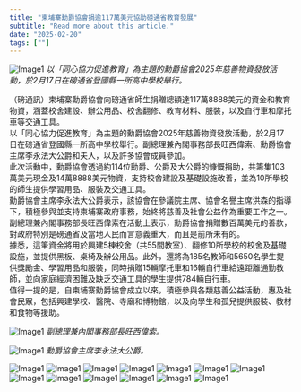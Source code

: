 ```yaml
---
title: "柬埔寨勳爵協會捐逾117萬美元協助磅通省教育發展"
subtitle: "Read more about this article."
date: "2025-02-20"
tags: [""]
---
```


![Image1](/thumbnails/Donation-Education-KampongThom.jpg "Meeting")
*以「同心協力促進教育」為主題的勳爵協會2025年慈善物資發放活動，於2月17日在磅通省登國縣一所高中學校舉行。*

（磅通訊）柬埔寨勳爵協會向磅通省師生捐贈總額達117萬8888美元的資金和教育物資，涵蓋校舍建設、辦公用品、校舍翻修、教育材料、服裝，以及自行車和摩托車等交通工具。
<br/>
以「同心協力促進教育」為主題的勳爵協會2025年慈善物資發放活動，於2月17日在磅通省登國縣一所高中學校舉行。副總理兼內閣事務部長旺西偉索、勳爵協會主席李永法大公爵和夫人，以及許多協會成員參加。
<br/>
此次活動中，勳爵協會透過約114位勳爵、公爵及大公爵的慷慨捐助，共籌集103萬美元現金及14萬8888美元物資，支持校舍建設及基礎設施改善，並為10所學校的師生提供學習用品、服裝及交通工具。
<br/>
勳爵協會主席李永法大公爵表示，該協會在參議院主席、協會名譽主席洪森的指導下，積極參與並支持柬埔寨政府事務，始終將慈善及社會公益作為重要工作之一。
<br/>
副總理兼內閣事務部長旺西偉索在活動上表示，勳爵協會捐贈數百萬美元的善款，對政府特別是磅通省及當地人民而言意義重大，而且是前所未有的。
<br/>
據悉，這筆資金將用於興建5棟校舍（共55間教室）、翻修10所學校的校舍及基礎設施，並提供黑板、桌椅及辦公用品。此外，還將為185名教師和5650名學生提供獎勵金、學習用品和服裝，同時捐贈15輛摩托車和16輛自行車給遠距離通勤教師，並向家庭經濟困難及缺乏交通工具的學生提供784輛自行車。
<br/>
值得一提的是，自柬埔寨勳爵協會成立以來，積極參與各類慈善公益活動，惠及社會民眾，包括興建學校、醫院、寺廟和博物館，以及向學生和孤兒提供服裝、教材和食物等援助。

![Image1](/images/Donation-Education-KampongThom/img1.jpg "Meeting")
*副總理兼內閣事務部長旺西偉索。*

![Image1](/images/Donation-Education-KampongThom/img2.jpg "Meeting")
*勳爵協會主席李永法大公爵。*

![Image1](/images/Donation-Education-KampongThom/img3.jpg "Meeting")
![Image1](/images/Donation-Education-KampongThom/img4.jpg "Meeting")
![Image1](/images/Donation-Education-KampongThom/img5.jpg "Meeting")
![Image1](/images/Donation-Education-KampongThom/img6.jpg "Meeting")
![Image1](/images/Donation-Education-KampongThom/img7.jpg "Meeting")
![Image1](/images/Donation-Education-KampongThom/img8.jpg "Meeting")
![Image1](/images/Donation-Education-KampongThom/img9.jpg "Meeting")
![Image1](/images/Donation-Education-KampongThom/img10.jpg "Meeting")
![Image1](/images/Donation-Education-KampongThom/img11.jpg "Meeting")
![Image1](/images/Donation-Education-KampongThom/img12.jpg "Meeting")
![Image1](/images/Donation-Education-KampongThom/img13.jpg "Meeting")
![Image1](/images/Donation-Education-KampongThom/img14.jpg "Meeting")
![Image1](/images/Donation-Education-KampongThom/img15.jpg "Meeting")
